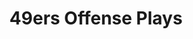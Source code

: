 ---
layout: playbook
title: 49ers Offense Plays
team: 49ers
unit: offense
permalink: /49ers/offense/
---